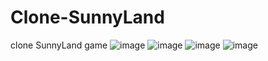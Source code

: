# Clone-SunnyLand
clone SunnyLand game
![image](https://user-images.githubusercontent.com/56119321/232949492-1171abe0-3afc-43a4-a7b8-cdb89a820bd5.png)
![image](https://user-images.githubusercontent.com/56119321/232949525-713ef7ec-5ecb-46b4-a348-df905766f34d.png)
![image](https://user-images.githubusercontent.com/56119321/232949546-fe0a17a7-ecf8-4f35-b610-16c51eac934f.png)
![image](https://user-images.githubusercontent.com/56119321/232949559-482b8a99-2a7f-455a-8641-b17f17264d0f.png)
